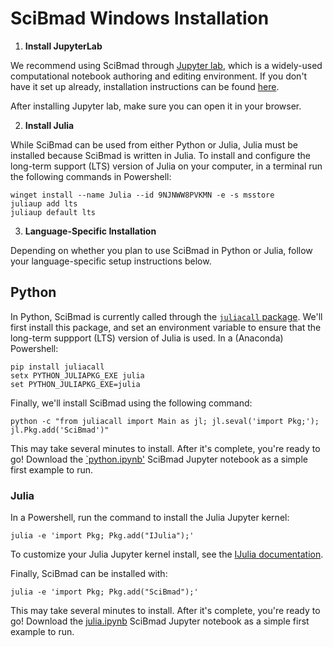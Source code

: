 # SciBmad Windows Installation

1. **Install JupyterLab**

We recommend using SciBmad through [Jupyter lab](https://jupyterlab.readthedocs.io/en/latest/), which is a widely-used computational notebook authoring and editing environment. If you don't have it set up already, installation instructions can be found [here](https://jupyterlab.readthedocs.io/en/stable/getting_started/installation.html). 

After installing Jupyter lab, make sure you can open it in your browser.

2. **Install Julia**

While SciBmad can be used from either Python or Julia, Julia must be installed because SciBmad is written in Julia. To install and configure the long-term support (LTS) version of Julia on your computer, in a terminal run the following commands in Powershell:

```
winget install --name Julia --id 9NJNWW8PVKMN -e -s msstore
juliaup add lts
juliaup default lts
```

3. **Language-Specific Installation**

Depending on whether you plan to use SciBmad in Python or Julia, follow your language-specific setup instructions below.

## Python

In Python, SciBmad is currently called through the [`juliacall` package](https://juliapy.github.io/PythonCall.jl/stable/juliacall/). We'll first install this package, and set an environment variable to ensure that the long-term suppport (LTS) version of Julia is used. In a (Anaconda) Powershell:

```
pip install juliacall
setx PYTHON_JULIAPKG_EXE julia
set PYTHON_JULIAPKG_EXE=julia
```

Finally, we'll install SciBmad using the following command:

```
python -c "from juliacall import Main as jl; jl.seval('import Pkg;'); jl.Pkg.add('SciBmad')"
```

This may take several minutes to install. After it's complete, you're ready to go! Download the [`python.ipynb'](https://github.com/bmad-sim/SciBmad.jl/blob/main/examples/python.ipynb) SciBmad Jupyter notebook as a simple first example to run.

### Julia

In a Powershell, run the command to install the Julia Jupyter kernel:

```
julia -e 'import Pkg; Pkg.add("IJulia");'
```

To customize your Julia Jupyter kernel install, see the [IJulia documentation](https://julialang.github.io/IJulia.jl/stable/manual/installation/).

Finally, SciBmad can be installed with:

```
julia -e 'import Pkg; Pkg.add("SciBmad");'
```

This may take several minutes to install. After it's complete, you're ready to go! Download the [julia.ipynb](https://github.com/bmad-sim/SciBmad.jl/blob/main/examples/julia.ipynb) SciBmad Jupyter notebook as a simple first example to run.